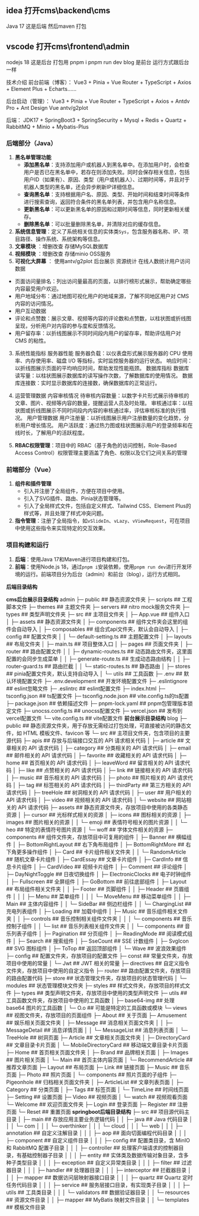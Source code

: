 ## idea 打开cms\backend\cms
Java 17
这是后端 然后maven 打包
## vscode 打开cms\frontend\admin
nodejs 18 
这是后台 
打包用 pnpm i
pnpm  run dev 
blog 是前台 运行方式跟后台一样


技术介绍
前台前端（博客）： Vue3 + Pinia + Vue Router + TypeScript + Axios + Element Plus + Echarts……

后台启动（管理）： Vue3 + Pinia + Vue Router + TypeScript + Axios + Antdv Pro + Ant Design Vue  antv/g2plot

后端： JDK17 + SpringBoot3 + SpringSecurity + Mysql + Redis + Quartz + RabbitMQ + Minio + Mybatis-Plus

### 后端部分（Java）
1. **黑名单管理功能**
    - **添加黑名单**：支持添加用户或机器人到黑名单中。在添加用户时，会检查用户是否已在黑名单中，若存在则添加失败。同时会保存相关信息，包括用户ID（如果有）、原因、类型（用户或机器人）、过期时间等，并且对于机器人类型的黑名单，还会异步刷新IP详细信息。
    - **查询黑名单**：支持根据用户名、原因、类型、开始时间和结束时间等条件进行搜索查询，返回符合条件的黑名单列表，并包含用户名称信息。
    - **更新黑名单**：可以更新黑名单的原因和过期时间等信息，同时更新相关缓存。
    - **删除黑名单**：可以批量删除黑名单，并清除对应的缓存信息。
2. **系统信息管理**：定义了系统相关信息的实体类`Sys`，包含服务器名称、IP、项目路径、操作系统、系统架构等信息。
3. **文章模块** ：增删改查 存储MySQL数据库
4. **视频模块** ：增删改查 存储minio OSS服务
5. **可视化大屏幕** ： 使用antv/g2plot  后台展示 资源统计 在线人数统计用户访问数据
  - 页面访问量排名：列出访问量最高的页面，以排行榜形式展示，帮助确定哪些内容最受用户欢迎。
  - 用户地域分布：通过地图可视化用户的地域来源，了解不同地区用户对 CMS 内容的访问情况。
  - 用户互动数据
  - 评论和点赞数：展示文章、视频等内容的评论数和点赞数，以柱状图或折线图呈现，分析用户对内容的参与度和反馈情况。
  - 用户留存率：以折线图展示不同时间段内用户的留存率，帮助评估用户对 CMS 的粘性。
  3. 系统性能指标
  服务器性能
  服务器负载：以仪表盘形式展示服务器的 CPU 使用率、内存使用率、磁盘 I/O 等指标，实时监控服务器的运行状态。
  响应时间：以折线图展示页面的平均响应时间，帮助发现性能瓶颈。
  数据库指标
  数据库读写量：以柱状图展示数据库的读写操作次数，了解数据库的使用情况。
  数据库连接数：实时显示数据库的连接数，确保数据库的正常运行。
  4. 运营管理数据
  内容审核情况
  待审核内容数量：以数字卡片形式展示待审核的文章、图片、视频等内容的数量，提醒运营人员及时处理。
  审核通过率：以柱状图或折线图展示不同时间段内内容的审核通过率，评估审核标准的执行情况。
  用户管理数据
  用户注册量：以折线图展示用户注册数量的变化趋势，分析用户增长情况。
  用户活跃度：通过热力图或柱状图展示用户的登录频率和在线时长，了解用户的活跃程度。

6. **RBAC权限管理**：项目中的 RBAC（基于角色的访问控制，Role-Based Access Control）权限管理主要涵盖了角色、权限以及它们之间关系的管理

### 前端部分（Vue）
1. **组件和插件管理**
    - 引入并注册了全局组件，方便在项目中使用。
    - 引入了SVG插件、路由、Pinia状态管理等。
    - 引入了全局样式文件，包括自定义样式、Tailwind CSS、Element Plus的样式等，并且处理了样式冲突问题。
2. **指令管理**：注册了全局指令，如`vSlideIn`、`vLazy`、`vViewRequest`，可在项目中使用这些指令来实现特定的交互效果。

### 项目构建和运行
1. **后端**：使用Java 17和Maven进行项目构建和打包。
2. **前端**：使用Node.js 18，通过`pnpm i`安装依赖，使用`pnpm run dev`进行开发环境的运行。前端项目分为后台（admin）和前台（blog），运行方式相同。

**后端目录结构**

   **cms后台展示目录结构**
admin
├─ public ## 静态资源文件夹
├─ scripts ## 工程脚本文件
├─ themes ## 主题文件夹
├─ servers ## nitro mock服务文件夹
├─ types ## 类型声明文件夹
├─ src ## 主项目文件夹
│  ├─ App.vue ## 组件入口
│  ├─ assets  ## 静态资源文件夹
│  ├─ components ## 组件文件夹会这里的组件会自动导入
│  ├─ composables ## 组合式api文件夹，默认会自动导入
│  ├─ config ## 配置文件夹
│  │  └─ default-setting.ts ## 主题配置文件
│  ├─ layouts ## 布局文件夹
│  ├─ main.ts ## 项目整体入口
│  ├─ pages ## 页面文件夹
│  ├─ router ## 路由配置文件
│  │  ├─ dynamic-routes.ts ## 动态路由文件夹，这里面配置的会同步生成菜单
│  │  ├─ generate-route.ts ## 生成动态路由结构
│  │  ├─ router-guard.ts ## 路由拦截
│  │  └─ static-routes.ts ## 静态路由
│  ├─ stores ## pinia配置文件夹，默认支持自动导入
│  └─ utils ## 工具函数
├─ .env ## 默认环境配置文件
├─ .env.development ## 开发环境配置文件
├─ .eslintignore ## eslint忽略文件
├─ .eslintrc ## eslint配置文件
├─ index.html
├─ tsconfig.json ## ts配置文件
├─ tsconfig.node.json ## vite.config.ts的ts配置
├─ package.json ## 依赖描述文件
├─ pnpm-lock.yaml ## pnpm包管理版本锁定文件
├─ unocss.config.ts ## unocss配置文件
├─ vercel.json ## 发布到vercel配置文件
└─ vite.config.ts ## vite配置文件
**前台展示目录结构**
blog
├─ public ## 静态资源文件夹，用于存放无需经过打包处理，可直接被访问的静态文件，如 HTML 模板文件、favicon 等
└─ src ## 主项目文件夹，包含项目的主要源代码
    ├─ apis ## 存放与后端接口交互的 API 请求相关代码
    │  ├─ article ## 文章相关的 API 请求代码
    │  ├─ category ## 分类相关的 API 请求代码
    │  ├─ email ## 邮件相关的 API 请求代码
    │  ├─ favorite ## 收藏相关的 API 请求代码
    │  ├─ home ## 首页相关的 API 请求代码
    │  ├─ leaveWord ## 留言相关的 API 请求代码
    │  ├─ like ## 点赞相关的 API 请求代码
    │  ├─ link ## 链接相关的 API 请求代码
    │  ├─ music ## 音乐相关的 API 请求代码
    │  ├─ photo ## 照片相关的 API 请求代码
    │  ├─ tag ## 标签相关的 API 请求代码
    │  ├─ thirdParty ## 第三方相关的 API 请求代码
    │  ├─ treeHole ## 树洞相关的 API 请求代码
    │  ├─ user ## 用户相关的 API 请求代码
    │  ├─ video ## 视频相关的 API 请求代码
    │  └─ website ## 网站相关的 API 请求代码
    ├─ assets ## 静态资源文件夹，存放项目中使用的各类静态资源
    │  ├─ cursor ## 光标样式相关的资源
    │  ├─ icons ## 图标相关的资源
    │  ├─ images ## 图片相关的资源
    │  │  └─ emoji ## 表情符号相关的图片资源
    │  │      └─ heo ## 特定的表情符号图片资源
    │  └─ woff ## 字体文件相关的资源
    ├─ components ## 组件文件夹，存放项目中可复用的组件
    │  ├─ Banner ## 横幅组件
    │  ├─ BottomRightLayout ## 右下角布局组件
    │  ├─ BottomRightMore ## 右下角更多操作组件
    │  ├─ Card ## 卡片组件相关文件夹
    │  │  └─ RandomArticle ## 随机文章卡片组件
    │  ├─ CardEssay ## 文章卡片组件
    │  ├─ CardInfo ## 信息卡片组件
    │  ├─ CardVideo ## 视频卡片组件
    │  ├─ Comment ## 评论组件
    │  ├─ DayNightToggle ## 日夜切换组件
    │  ├─ ElectronicClocks ## 电子时钟组件
    │  ├─ Fullscreen ## 全屏组件
    │  ├─ GoBottom ## 前往底部组件
    │  ├─ Layout ## 布局组件相关文件夹
    │  │  ├─ Footer ## 页脚组件
    │  │  ├─ Header ## 页眉组件
    │  │  │  ├─ Menu ## 菜单组件
    │  │  │  └─ MoveMenu ## 移动菜单组件
    │  │  ├─ Main ## 主体内容组件
    │  │  └─ SideBar ## 侧边栏组件
    │  │      └─ ChargingList ## 充电列表组件
    │  ├─ Loading ## 加载中组件
    │  ├─ Music ## 音乐组件相关文件夹
    │  │  ├─ controls ## 音乐控制相关组件文件夹
    │  │  │  └─ components ## 音乐控制子组件
    │  │  └─ list ## 音乐列表相关组件文件夹
    │  │      └─ components ## 音乐列表子组件
    │  ├─ Pagination ## 分页组件
    │  ├─ ReadingMode ## 阅读模式组件
    │  ├─ Search ## 搜索组件
    │  ├─ SseCount ## SSE 计数组件
    │  ├─ SvgIcon ## SVG 图标组件
    │  ├─ ToTop ## 返回顶部组件
    │  └─ Wave ## 波浪效果组件
    ├─ config ## 配置文件夹，存放项目的配置文件
    ├─ const ## 常量文件夹，存放项目中使用的常量
    │  └─ Jwt ## JWT 相关的常量
    ├─ directives ## 自定义指令文件夹，存放项目中使用的自定义指令
    ├─ router ## 路由配置文件夹，存放项目的路由配置代码
    ├─ store ## 状态管理文件夹，存放项目的状态管理代码
    │  └─ modules ## 状态管理模块文件夹
    ├─ styles ## 样式文件夹，存放项目的样式文件
    ├─ types ## 类型声明文件夹，存放项目中使用的类型声明文件
    ├─ utils ## 工具函数文件夹，存放项目中使用的工具函数
    │  ├─ base64-img ## 处理 base64 图片的工具函数
    │  └─ O.o ## 可能是特定的工具函数或模块
    └─ views ## 视图文件夹，存放项目的页面组件
        ├─ About ## 关于页面
        ├─ Amusement ## 娱乐相关页面文件夹
        │  ├─ Message ## 消息相关页面文件夹
        │  │  ├─ MessageDetail ## 消息详情页面
        │  │  └─ MessageList ## 消息列表页面
        │  └─ TreeHole ## 树洞页面
        ├─ Article ## 文章相关页面文件夹
        │  ├─ DirectoryCard ## 文章目录卡片页面
        │  └─ MobileDirectoryCard ## 移动端文章目录卡片页面
        ├─ Home ## 首页相关页面文件夹
        │  ├─ Brand ## 品牌相关页面
        │  ├─ Images ## 图片相关页面
        │  └─ Main ## 首页主体内容页面
        │      └─ RecommendArticle ## 推荐文章页面
        ├─ Layout ## 布局页面
        ├─ Link ## 链接页面
        ├─ Music ## 音乐页面
        ├─ Photo ## 照片页面
        │  └─ components ## 照片页面的子组件
        ├─ Pigeonhole ## 归档相关页面文件夹
        │  ├─ ArticleList ## 文章列表页面
        │  ├─ Category ## 分类页面
        │  ├─ Tags ## 标签页面
        │  └─ TimeLine ## 时间线页面
        ├─ Setting ## 设置页面
        ├─ Video ## 视频页面
        │  └─ watch ## 视频观看页面
        └─ Welcome ## 欢迎页面文件夹
            ├─ Login ## 登录页面
            ├─ Register ## 注册页面
            └─ Reset ## 重置页面
**springboot后端目录结构**
├─ src ## 项目源代码主目录
│  ├─ main ## 存放应用主要业务逻辑代码
│  │  ├─ java ## Java 代码目录
│  │  │  └─ com
│  │  │      └─ overthinker
│  │  │          └─ cloud
│  │  │              └─ web
│  │  │                  ├─ annotation ## 自定义注解目录
│  │  │                  ├─ aop ## 面向切面编程代码目录
│  │  │                  ├─ component ## 自定义组件目录
│  │  │                  ├─ config ## 配置类目录，含 MinIO 和 RabbitMQ 配置子目录
│  │  │                  ├─ controller ## 处理客户端请求的控制器目录，有基础控制器子目录
│  │  │                  ├─ entity ## 实体类及数据传输对象目录，含多种子类型目录
│  │  │                  ├─ exception ## 自定义异常类目录
│  │  │                  ├─ filter ## 过滤器目录
│  │  │                  ├─ handler ## 处理器目录
│  │  │                  ├─ interceptor ## 拦截器目录
│  │  │                  ├─ mapper ## 数据访问层映射器接口目录
│  │  │                  ├─ quartz ## Quartz 定时任务代码目录
│  │  │                  ├─ service ## 服务层接口目录，有实现类子目录
│  │  │                  ├─ utils ## 工具类目录
│  │  │                  └─ validators ## 数据验证器目录
│  │  └─ resources ## 资源文件目录
│  │      ├─ mapper ## MyBatis 映射文件目录
│  │      └─ templates ## 模板文件目录


